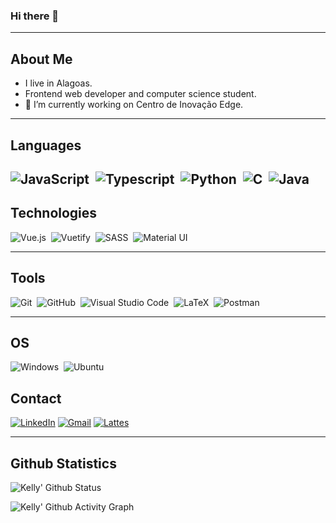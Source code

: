 ### Hi there 👋
---

## About Me

* I live in Alagoas.
* Frontend web developer and computer science student. 
* 🔭 I’m currently working on Centro de Inovação Edge.


---

## Languages

![JavaScript](https://img.shields.io/badge/JavaScript-323330?style=for-the-badge&logo=javascript&logoColor=F7DF1E)&nbsp;
![Typescript](https://img.shields.io/badge/TypeScript-007ACC?style=for-the-badge&logo=typescript&logoColor=white)&nbsp;
![Python](https://img.shields.io/badge/Python-3776AB?style=for-the-badge&logo=python&logoColor=white)&nbsp;
![C](https://img.shields.io/badge/C-00599C?style=for-the-badge&logo=c&logoColor=white)&nbsp;
![Java](https://img.shields.io/badge/Java-ED8B00?style=for-the-badge&logo=java&logoColor=white)&nbsp;
---

## Technologies

![Vue.js](https://img.shields.io/badge/Vue.js-35495E?style=for-the-badge&logo=vuedotjs&logoColor=4FC08D)&nbsp;
![Vuetify](https://img.shields.io/badge/Vuetify-white?style=for-the-badge&logo=vuedotjs&logoColor=blue)&nbsp;
![SASS](https://img.shields.io/badge/-sass-202020?style=for-the-badge&logo=sass)&nbsp;
![Material UI](https://img.shields.io/badge/-Material%20UI-202020?style=for-the-badge&logo=material-ui&logoColor=0081CB)&nbsp;

---

## Tools

![Git](https://img.shields.io/badge/-Git-202020?style=for-the-badge&logo=git)&nbsp;
![GitHub](https://img.shields.io/badge/GitHub-100000?style=for-the-badge&logo=github&logoColor=white)&nbsp;
![Visual Studio Code](https://img.shields.io/badge/-Visual%20Studio%20Code-202020?style=for-the-badge&logo=visual-studio-code&logoColor=007ACC)&nbsp;
![LaTeX](https://img.shields.io/badge/LaTeX-47A141?style=for-the-badge&logo=LaTeX&logoColor=white)&nbsp;
![Postman](https://img.shields.io/badge/Postman-FF6C37?style=for-the-badge&logo=Postman&logoColor=white)&nbsp;

---
## OS
![Windows](https://img.shields.io/badge/Windows-0078D6?style=for-the-badge&logo=windows&logoColor=white)&nbsp;
![Ubuntu](https://img.shields.io/badge/Ubuntu-E95420?style=for-the-badge&logo=ubuntu&logoColor=white)&nbsp;

## Contact

[![LinkedIn](https://img.shields.io/badge/LinkedIn-0077B5?style=for-the-badge&logo=linkedin&logoColor=white)](https://www.linkedin.com/in/kelly-silva-ba65b7190/)
[![Gmail](https://img.shields.io/badge/Gmail-D14836?style=for-the-badge&logo=gmail&logoColor=white)](mailto:kellbianca0@outlook.com)
[![Lattes](https://img.shields.io/badge/Lattes-202020?style=for-the-badge&Color=white)](http://lattes.cnpq.br/8058027104759057)

---

## Github Statistics

![Kelly' Github Status](https://github-readme-stats.vercel.app/api?username=kellybianca&count_private=true&show_icons=true&theme=dark&hide=issues,contribs&icon_color=9ed6fb&hide_border=true&title_color=9ed6fb&bg_color=202020)


![Kelly' Github Activity Graph](https://activity-graph.herokuapp.com/graph?username=kellybianca&bg_color=202020&hide_border=true&hide_title=true&line=9ed6fb&color=9ed6fb&area=true&area_color=9ed6fb&point=9ed6fb)

<!--
**kellybianca/kellybianca** is a ✨ _special_ ✨ repository because its `README.md` (this file) appears on your GitHub profile.

Here are some ideas to get you started:

- 🔭 I’m currently working on ...
- 🌱 I’m currently learning ...
- 👯 I’m looking to collaborate on ...
- 🤔 I’m looking for help with ...
- 💬 Ask me about ...
- 📫 How to reach me: ...
- 😄 Pronouns: ...
- ⚡ Fun fact: ...
-->
